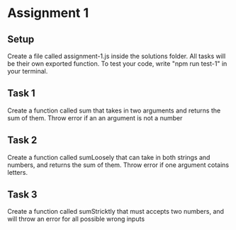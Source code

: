# Assignment 1

## Setup

Create a file called assignment-1.js inside the solutions folder.
All tasks will be their own exported function.
To test your code, write "npm run test-1" in your terminal.

## Task 1

Create a function called sum that takes in two arguments and returns the sum of them.
Throw error if an an argument is not a number

## Task 2

Create a function called sumLoosely that can take in both strings and numbers, and returns the sum of them.
Throw error if one argument cotains letters.

## Task 3

Create a function called sumStricktly that must accepts two numbers, and will throw an error for all possible wrong inputs
